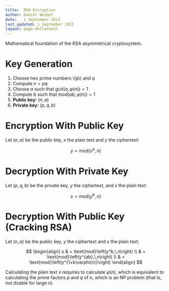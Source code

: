 ```yaml
---
title:  RSA Encryption
author: Daniel Weibel
date:   1 September 2013
last_updated: 1 September 2013
layout: page-dollarmath
---
```


Mathematical foundation of the RSA asymmetrical cryptosystem.

# Key Generation

1. Choose two prime numbers \\(p\\) and $q$
2. Compute $n=p q$
2. Choose $a$ such that $\textrm{gcd}(a,\,\varphi(n))=1$
3. Compute $b$ such that $\textrm{mod}(a b,\,\varphi(n)) = 1$
4. **Public key:** $(n,\,a)$
5. **Private key:** $(p,\,q,\,b)$


# Encryption With Public Key

Let $(n,\,a)$ be the public key, $x$ the plain text and $y$ the ciphertext:

$$y = \textrm{mod}\left(x^a,\, n\right)$$


# Decryption With Private Key

Let $(p,\,q,\,b)$ be the private key, $y$ the ciphertext, and $x$ the plain text:

$$
x = \text{mod}\left(y^b,\,n\right)
$$

# Decryption With Public Key (Cracking RSA)

Let $(n,\,a)$ be the public key, $y$ the ciphertext and $x$ the plain text:

$$
\begin{align}
x & = \text{mod}\left(y^b,\,n\right) \\
 &  = \text{mod}\left(y^{ab},\,n\right) \\
 &  = \text{mod}\left(y^{1+k\varphi(n)}\right)
\end{align}
$$

Calculating the plain text $x$ requires to calculate $\varphi(n)$, which is equivalent to calculating the prime factors $p$ and $q$ of $n$, which is an NP problem (that is, not doable for large $n$).
